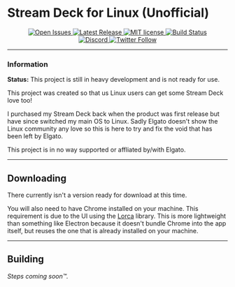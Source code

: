# Stream Deck for Linux (Unofficial)

<p align="center">
	<a target="_blank" href="https://github.com/TimothyCole/Stream-Deck-for-Linux/issues">
		<img src="https://img.shields.io/github/issues-raw/TimothyCole/Stream-Deck-for-Linux.svg" alt="Open Issues" />
	</a>
	<a target="_blank" href="https://github.com/TimothyCole/Stream-Deck-for-Linux/releases/latest">
		<img src="https://img.shields.io/github/release/TimothyCole/Stream-Deck-for-Linux.svg" alt="Latest Release" />
	</a>
	<a target="_blank" href="https://github.com/TimothyCole/Stream-Deck-for-Linux/blob/master/LICENSE">
		<img src="https://img.shields.io/badge/license-MIT-green.svg" alt="MIT license" />
	</a>
	<a target="_blank" href="https://travis-ci.com/TimothyCole/Stream-Deck-for-Linux">
		<img src="https://travis-ci.com/TimothyCole/Stream-Deck-for-Linux.svg?branch=master" alt="Build Status" />
	</a>
	<br />
	<a target="_blank" href="https://modest.land/discord">
		<img src="https://img.shields.io/discord/313591755180081153.svg?label=&amp;logo=discord&amp;logoColor=ffffff&amp;color=7389D8&amp;labelColor=6A7EC2" alt="Discord" />
	</a>
	<a target="_blank" href="https://twitter.com/intent/follow?screen_name=ModestTim">
		<img src="https://img.shields.io/twitter/follow/modesttim.svg?style=social" alt="Twitter Follow" />
	</a>
</p>

---

### Information
**Status:** This project is still in heavy development and is not ready for use.

This project was created so that us Linux users can get some Stream Deck love too!

I purchased my Stream Deck back when the product was first release but have since switched my main OS to Linux.  Sadly Elgato doesn't show the Linux community any love so this is here to try and fix the void that has been left by Elgato.

This project is in no way supported or affliated by/with Elgato.

---

## Downloading
There currently isn't a version ready for download at this time.

You will also need to have Chrome installed on your machine.  This requirement is due to the UI using the [Lorca](https://github.com/zserge/lorca) library.  This is more lightweight than something like Electron because it doesn't bundle Chrome into the app itself, but reuses the one that is already installed on your machine.

---

## Building
_Steps coming soon™._